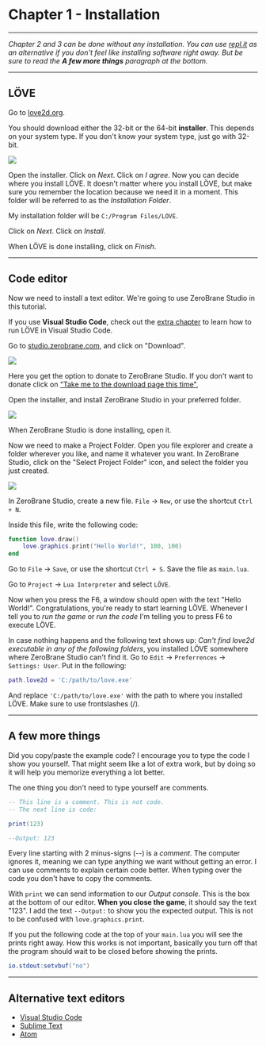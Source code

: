 # Chapter 1 - Installation

___

*Chapter 2 and 3 can be done without any installation. You can use [repl.it](https://repl.it/languages/lua) as an alternative if you don't feel like installing software right away. But be sure to read the **A few more things** paragraph at the bottom.*

___

## LÖVE

Go to [love2d.org](https://www.love2d.org/).

You should download either the 32-bit or the 64-bit **installer**. This depends on your system type. If you don't know your system type, just go with 32-bit.

![](/images/book/1/download_love.png)

Open the installer. Click on *Next*. Click on *I agree*. Now you can decide where you install LÖVE. It doesn't matter where you install LÖVE, but make sure you remember the location because we need it in a moment. This folder will be referred to as the *Installation Folder*.

My installation folder will be `C:/Program Files/LOVE`.

Click on *Next*. Click on *Install*.

When LÖVE is done installing, click on *Finish*.

___

## Code editor

Now we need to install a text editor. We're going to use ZeroBrane Studio in this tutorial.

If you use **Visual Studio Code**, check out the [extra chapter](bonus/vscode) to learn how to run LÖVE in Visual Studio Code.

Go to [studio.zerobrane.com](https://studio.zerobrane.com/), and click on "Download".

![](/images/book/1/download_brane.png)

Here you get the option to donate to ZeroBrane Studio. If you don't want to donate click on ["Take me to the download page this time"](https://studio.zerobrane.com/download?not-this-time),

Open the installer, and install ZeroBrane Studio in your preferred folder.

![](/images/book/1/install_brane.png)

When ZeroBrane Studio is done installing, open it.

Now we need to make a Project Folder. Open you file explorer and create a folder wherever you like, and name it whatever you want. In ZeroBrane Studio, click on the "Select Project Folder" icon, and select the folder you just created.

![](/images/book/1/project_brane.png)


In ZeroBrane Studio, create a new file. `File` -> `New`, or use the shortcut `Ctrl + N`. 

Inside this file, write the following code:
```lua
function love.draw()
	love.graphics.print("Hello World!", 100, 100)
end
```

Go to `File` -> `Save`, or use the shortcut `Ctrl + S`. Save the file as `main.lua`.

Go to `Project` -> `Lua Interpreter` and select `LÖVE`.

Now when you press the F6, a window should open with the text "Hello World!". Congratulations, you're ready to start learning LÖVE. Whenever I tell you to *run the game* or *run the code* I'm telling you to press F6 to execute LÖVE.

In case nothing happens and the following text shows up: *Can't find love2d executable in any of the following folders*, you installed LÖVE somewhere where ZeroBrane Studio can't find it. Go to `Edit` -> `Preferrences` -> `Settings: User`. Put in the following:

```lua
path.love2d = 'C:/path/to/love.exe'
```

And replace `'C:/path/to/love.exe'` with the path to where you installed LÖVE. Make sure to use frontslashes (/).

___

## A few more things

Did you copy/paste the example code? I encourage you to type the code I show you yourself. That might seem like a lot of extra work, but by doing so it will help you memorize everything a lot better.

The one thing you don't need to type yourself are comments.

```lua
-- This line is a comment. This is not code.
-- The next line is code:

print(123)

--Output: 123
```

Every line starting with 2 minus-signs (--) is a *comment*. The computer ignores it, meaning we can type anything we want without getting an error. I can use comments to explain certain code better. When typing over the code you don't have to copy the comments.

With `print` we can send information to our *Output console*. This is the box at the bottom of our editor. **When you close the game**, it should say the text "123". I add the text `--Output:` to show you the expected output. This is not to be confused with `love.graphics.print`.

If you put the following code at the top of your `main.lua` you will see the prints right away. How this works is not important, basically you turn off that the program should wait to be closed before showing the prints.

```lua
io.stdout:setvbuf("no")
```

___

## Alternative text editors

* [Visual Studio Code](https://code.visualstudio.com/)
* [Sublime Text](https://love2d.org/wiki/Sublime_Text)
* [Atom](https://love2d.org/wiki/Atom)